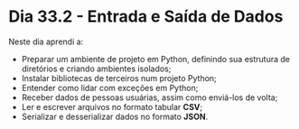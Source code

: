 # Dia 33.2 - Entrada e Saída de Dados

Neste dia aprendi a:

- Preparar um ambiente de projeto em Python, definindo sua estrutura de diretórios e criando ambientes isolados;
- Instalar bibliotecas de terceiros num projeto Python;
- Entender como lidar com exceções em Python;
- Receber dados de pessoas usuárias, assim como enviá-los de volta;
- Ler e escrever arquivos no formato tabular **CSV**;
- Serializar e desserializar dados no formato **JSON**.
